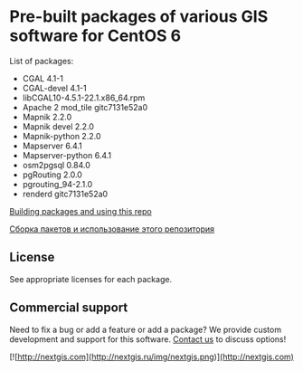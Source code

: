 Pre-built packages of various GIS software for CentOS 6
======================

List of packages:

* CGAL 4.1-1
* CGAL-devel 4.1-1
* libCGAL10-4.5.1-22.1.x86_64.rpm
* Apache 2 mod_tile gitc7131e52a0
* Mapnik 2.2.0
* Mapnik devel 2.2.0
* Mapnik-python 2.2.0
* Mapserver 6.4.1
* Mapserver-python 6.4.1
* osm2pgsql 0.84.0
* pgRouting 2.0.0
* pgrouting_94-2.1.0
* renderd gitc7131e52a0

[Building packages and using this repo](https://github.com/nextgis/gis_packages_centos/wiki/Building-packages-EN)

[Сборка пакетов и использование этого репозитория](https://github.com/nextgis/gis_packages_centos/wiki/Building-packages-RU)

License
----------
See appropriate licenses for each package.

Commercial support
----------
Need to fix a bug or add a feature or add a package? We provide custom development and support for this software. [Contact us](http://nextgis.ru/en/contact/) to discuss options!

[![http://nextgis.com](http://nextgis.ru/img/nextgis.png)](http://nextgis.com)
